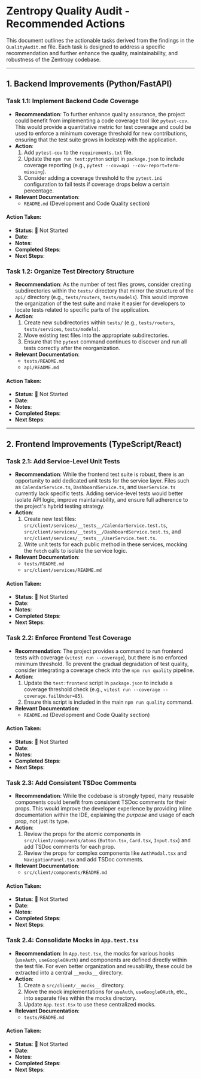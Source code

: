 # Zentropy Quality Audit - Recommended Actions

This document outlines the actionable tasks derived from the findings in the `QualityAudit.md` file. Each task is designed to address a specific recommendation and further enhance the quality, maintainability, and robustness of the Zentropy codebase.

---

## 1. Backend Improvements (Python/FastAPI)

### Task 1.1: Implement Backend Code Coverage

-   **Recommendation**: To further enhance quality assurance, the project could benefit from implementing a code coverage tool like `pytest-cov`. This would provide a quantitative metric for test coverage and could be used to enforce a minimum coverage threshold for new contributions, ensuring that the test suite grows in lockstep with the application.
-   **Action**: 
    1.  Add `pytest-cov` to the `requirements.txt` file.
    2.  Update the `npm run test:python` script in `package.json` to include coverage reporting (e.g., `pytest --cov=api --cov-report=term-missing`).
    3.  Consider adding a coverage threshold to the `pytest.ini` configuration to fail tests if coverage drops below a certain percentage.
-   **Relevant Documentation**:
    -   `README.md` (Development and Code Quality section)

#### Action Taken:
- **Status**: 🔲 Not Started
- **Date**: 
- **Notes**: 
- **Completed Steps**: 
- **Next Steps**: 

### Task 1.2: Organize Test Directory Structure

-   **Recommendation**: As the number of test files grows, consider creating subdirectories within the `tests/` directory that mirror the structure of the `api/` directory (e.g., `tests/routers`, `tests/models`). This would improve the organization of the test suite and make it easier for developers to locate tests related to specific parts of the application.
-   **Action**:
    1.  Create new subdirectories within `tests/` (e.g., `tests/routers`, `tests/services`, `tests/models`).
    2.  Move existing test files into the appropriate subdirectories.
    3.  Ensure that the `pytest` command continues to discover and run all tests correctly after the reorganization.
-   **Relevant Documentation**:
    -   `tests/README.md`
    -   `api/README.md`

#### Action Taken:
- **Status**: 🔲 Not Started
- **Date**: 
- **Notes**: 
- **Completed Steps**: 
- **Next Steps**: 

---

## 2. Frontend Improvements (TypeScript/React)

### Task 2.1: Add Service-Level Unit Tests

-   **Recommendation**: While the frontend test suite is robust, there is an opportunity to add dedicated unit tests for the service layer. Files such as `CalendarService.ts`, `DashboardService.ts`, and `UserService.ts` currently lack specific tests. Adding service-level tests would better isolate API logic, improve maintainability, and ensure full adherence to the project's hybrid testing strategy.
-   **Action**:
    1.  Create new test files: `src/client/services/__tests__/CalendarService.test.ts`, `src/client/services/__tests__/DashboardService.test.ts`, and `src/client/services/__tests__/UserService.test.ts`.
    2.  Write unit tests for each public method in these services, mocking the `fetch` calls to isolate the service logic.
-   **Relevant Documentation**:
    -   `tests/README.md`
    -   `src/client/services/README.md`

#### Action Taken:
- **Status**: 🔲 Not Started
- **Date**: 
- **Notes**: 
- **Completed Steps**: 
- **Next Steps**: 

### Task 2.2: Enforce Frontend Test Coverage

-   **Recommendation**: The project provides a command to run frontend tests with coverage (`vitest run --coverage`), but there is no enforced minimum threshold. To prevent the gradual degradation of test quality, consider integrating a coverage check into the `npm run quality` pipeline.
-   **Action**:
    1.  Update the `test:frontend` script in `package.json` to include a coverage threshold check (e.g., `vitest run --coverage --coverage.failUnder=85`).
    2.  Ensure this script is included in the main `npm run quality` command.
-   **Relevant Documentation**:
    -   `README.md` (Development and Code Quality section)

#### Action Taken:
- **Status**: 🔲 Not Started
- **Date**: 
- **Notes**: 
- **Completed Steps**: 
- **Next Steps**: 

### Task 2.3: Add Consistent TSDoc Comments

-   **Recommendation**: While the codebase is strongly typed, many reusable components could benefit from consistent TSDoc comments for their props. This would improve the developer experience by providing inline documentation within the IDE, explaining the *purpose* and usage of each prop, not just its type.
-   **Action**:
    1.  Review the props for the atomic components in `src/client/components/atoms` (`Button.tsx`, `Card.tsx`, `Input.tsx`) and add TSDoc comments for each prop.
    2.  Review the props for complex components like `AuthModal.tsx` and `NavigationPanel.tsx` and add TSDoc comments.
-   **Relevant Documentation**:
    -   `src/client/components/README.md`

#### Action Taken:
- **Status**: 🔲 Not Started
- **Date**: 
- **Notes**: 
- **Completed Steps**: 
- **Next Steps**: 

### Task 2.4: Consolidate Mocks in `App.test.tsx`

-   **Recommendation**: In `App.test.tsx`, the mocks for various hooks (`useAuth`, `useGoogleOAuth`) and components are defined directly within the test file. For even better organization and reusability, these could be extracted into a central `__mocks__` directory.
-   **Action**:
    1.  Create a `src/client/__mocks__` directory.
    2.  Move the mock implementations for `useAuth`, `useGoogleOAuth`, etc., into separate files within the mocks directory.
    3.  Update `App.test.tsx` to use these centralized mocks.
-   **Relevant Documentation**:
    -   `tests/README.md`

#### Action Taken:
- **Status**: 🔲 Not Started
- **Date**: 
- **Notes**: 
- **Completed Steps**: 
- **Next Steps**: 
